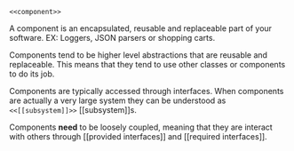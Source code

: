 
`<<component>>`

A component is an encapsulated, reusable and replaceable part of your software.
EX: Loggers, JSON parsers or shopping carts.

Components tend to be higher level abstractions that are reusable and replaceable. This means that they tend to use other classes or components to do its job. 

Components are typically accessed through interfaces.
When components are actually a very large system they can be understood as `<<[[subsystem]]>>` [[subsystem]]s.

Components **need** to be loosely coupled, meaning that they are interact with others through [[provided interfaces]] and [[required interfaces]].